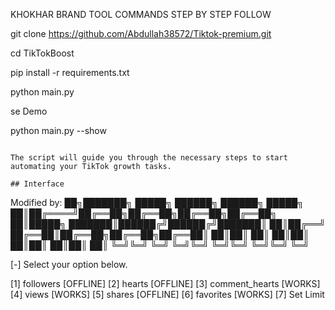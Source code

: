 KHOKHAR BRAND TOOL COMMANDS 
STEP BY STEP FOLLOW 

git clone https://github.com/Abdullah38572/Tiktok-premium.git

cd TikTokBoost

pip install -r requirements.txt

python main.py


se Demo 


python main.py --show
```

The script will guide you through the necessary steps to start automating your TikTok growth tasks.

## Interface

```
Modified by:
██╗███████╗ █████╗ ██████╗ ██████╗  █████╗
██║██╔════╝██╔══██╗██╔══██╗██╔══██╗██╔══██╗
██║█████╗  ███████║██████╔╝██████╔╝███████║
██║██╔══╝  ██╔══██║██╔══██╗██╔══██╗██╔══██║
██║██║     ██║  ██║██║  ██║██║  ██║██║  ██║
╚═╝╚═╝     ╚═╝  ╚═╝╚═╝  ╚═╝╚═╝  ╚═╝╚═╝  ╚═╝

 [-] Select your option below.

 [1] followers [OFFLINE]
 [2] hearts [OFFLINE]
 [3] comment_hearts [WORKS]
 [4] views [WORKS]
 [5] shares [OFFLINE]
 [6] favorites [WORKS]
 [7] Set Limit
